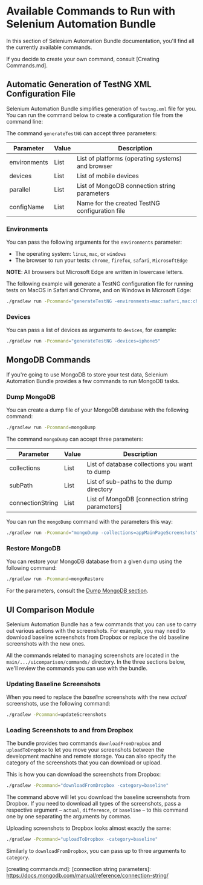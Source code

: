 # Available Commands to Run with Selenium Automation Bundle

In this section of Selenium Automation Bundle documentation, you'll find all the currently available commands.

If you decide to create your own command, consult [Creating Commands.md].

## Automatic Generation of TestNG XML Configuration File

Selenium Automation Bundle simplifies generation of `testng.xml` file for you. You can run the command below to create
a configuration file from the command line:

The command `generateTestNG` can accept three parameters:

| Parameter    | Value        | Description                                       |
| ------------ | ------------ | ------------------------------------------------- |
| environments | List<String> | List of platforms (operating systems) and browser |
| devices      | List<String> | List of mobile devices                            |
| parallel     | List<String> | List of MongoDB connection string parameters      |
| configName   | List<String> | Name for the created TestNG configuration file    |

### Environments

You can pass the following arguments for the `environments` parameter:

* The operating system: `linux`, `mac`, or `windows`
* The browser to run your tests: `chrome`, `firefox`, `safari`, `MicrosoftEdge`

**NOTE**: All browsers but Microsoft Edge are written in lowercase letters.

The following example will generate a TestNG configuration file for running tests on MacOS in Safari and Chrome, and on
Windows in Microsoft Edge:

```bash
./gradlew run -Pcommand="generateTestNG -environments=mac:safari,mac:chrome,windows:firefox,windows:MicrosoftEdge"
```

### Devices

You can pass a list of devices as arguments to `devices`, for example:

```bash
./gradlew run -Pcommand="generateTestNG -devices=iphone5"
```

## MongoDB Commands

If you're going to use MongoDB to store your test data, Selenium Automation Bundle provides a few commands to run
MongoDB tasks.

### Dump MongoDB

You can create a dump file of your MongoDB database with the following command:

```bash
./gradlew run -Pcommand=mongoDump
```

The command `mongoDump` can accept three parameters:

| Parameter        | Value        | Description                                    |
| ---------------- | ------------ | ---------------------------------------------- |
| collections      | List<String> | List of database collections you want to dump  |
| subPath          | List<String> | List of sub-paths to the dump directory        |
| connectionString | List<String> | List of MongoDB [connection string parameters] |

You can run the `mongoDump` command with the parameters this way:

```bash
./gradlew run -Pcommand="mongoDump -collections=appMainPageScreenshots"
```

### Restore MongoDB

You can restore your MongoDB database from a given dump using the following command:

```bash
./gradlew run -Pcommand=mongoRestore
```

For the parameters, consult the [Dump MongoDB section](#dump-mongodb-section).

## UI Comparison Module

Selenium Automation Bundle has a few commands that you can use to carry out various actions with the screenshots. For
example, you may need to download baseline screenshots from Dropbox or replace the old baseline screenshots with the new
ones.

All the commands related to managing screenshots are located in the `main/.../uicomparison/commands/` directory. In the
three sections below, we'll review the commands you can use with the bundle.

### Updating Baseline Screenshots

When you need to replace the _baseline_ screenshots with the new _actual_ screenshots, use the following command:

```bash
./gradlew -Pcommand=updateScreenshots
```

### Loading Screenshots to and from Dropbox

The bundle provides two commands `downloadFromDropbox` and `uploadToDropbox` to let you move your screenshots between
the development machine and remote storage. You can also specify the category of the screenshots that you can download
or upload.

This is how you can download the screenshots from Dropbox:

```bash
./gradlew -Pcommand="downloadFromDropbox -category=baseline"
```

The command above will let you download the baseline screenshots from Dropbox. If you need to download all types of the
screenshots, pass a respective argument &ndash; `actual`, `difference`, or `baseline` &ndash; to this command one by one
separating the arguments by commas.

Uploading screenshots to Dropbox looks almost exactly the same:

```bash
./gradlew -Pcommand="uploadToDropbox -category=baseline"
```

Similarly to `downloadFromDropbox`, you can pass up to three arguments to `category`.

[creating commands.md]:
[connection string parameters]: https://docs.mongodb.com/manual/reference/connection-string/
